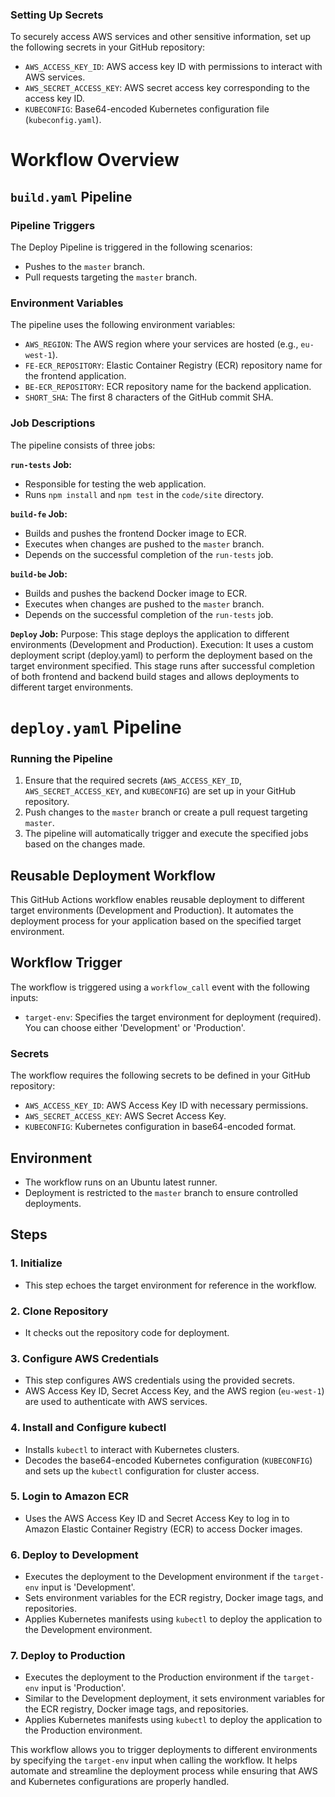 ### Setting Up Secrets

To securely access AWS services and other sensitive information, set up the following secrets in your GitHub repository:

-   `AWS_ACCESS_KEY_ID`: AWS access key ID with permissions to interact with AWS services.
-   `AWS_SECRET_ACCESS_KEY`: AWS secret access key corresponding to the access key ID.
-   `KUBECONFIG`: Base64-encoded Kubernetes configuration file (`kubeconfig.yaml`).

# Workflow Overview

## **`build.yaml`** Pipeline

### Pipeline Triggers

The Deploy Pipeline is triggered in the following scenarios:

-   Pushes to the  `master`  branch.
-   Pull requests targeting the  `master`  branch.

### Environment Variables

The pipeline uses the following environment variables:

-   `AWS_REGION`: The AWS region where your services are hosted (e.g.,  `eu-west-1`).
-   `FE-ECR_REPOSITORY`: Elastic Container Registry (ECR) repository name for the frontend application.
-   `BE-ECR_REPOSITORY`: ECR repository name for the backend application.
-   `SHORT_SHA`: The first 8 characters of the GitHub commit SHA.

### Job Descriptions

The pipeline consists of three jobs:

**`run-tests`  Job:**

-   Responsible for testing the web application.
-   Runs  `npm install`  and  `npm test`  in the  `code/site`  directory.

**`build-fe`  Job:**

-   Builds and pushes the frontend Docker image to ECR.
-   Executes when changes are pushed to the  `master`  branch.
-   Depends on the successful completion of the  `run-tests`  job.

**`build-be`  Job:**

-   Builds and pushes the backend Docker image to ECR.
-   Executes when changes are pushed to the  `master`  branch.
-   Depends on the successful completion of the  `run-tests`  job.

**`Deploy`  Job:**
Purpose: This stage deploys the application to different environments (Development and Production).
Execution: It uses a custom deployment script (deploy.yaml) to perform the deployment based on the target environment specified. This stage runs after successful completion of both frontend and backend build stages and allows deployments to different target environments.

# **`deploy.yaml`** Pipeline


### Running the Pipeline

1.  Ensure that the required secrets (`AWS_ACCESS_KEY_ID`,  `AWS_SECRET_ACCESS_KEY`, and  `KUBECONFIG`) are set up in your GitHub repository.
2.  Push changes to the  `master`  branch or create a pull request targeting  `master`.
3.  The pipeline will automatically trigger and execute the specified jobs based on the changes made.

## Reusable Deployment Workflow

This GitHub Actions workflow enables reusable deployment to different target environments (Development and Production). It automates the deployment process for your application based on the specified target environment.

## Workflow Trigger

The workflow is triggered using a `workflow_call` event with the following inputs:

- `target-env`: Specifies the target environment for deployment (required). You can choose either 'Development' or 'Production'.

### Secrets

The workflow requires the following secrets to be defined in your GitHub repository:

- `AWS_ACCESS_KEY_ID`: AWS Access Key ID with necessary permissions.
- `AWS_SECRET_ACCESS_KEY`: AWS Secret Access Key.
- `KUBECONFIG`: Kubernetes configuration in base64-encoded format.

## Environment

- The workflow runs on an Ubuntu latest runner.
- Deployment is restricted to the `master` branch to ensure controlled deployments.

## Steps

### 1. Initialize

- This step echoes the target environment for reference in the workflow.

### 2. Clone Repository

- It checks out the repository code for deployment.

### 3. Configure AWS Credentials

- This step configures AWS credentials using the provided secrets.
- AWS Access Key ID, Secret Access Key, and the AWS region (`eu-west-1`) are used to authenticate with AWS services.

### 4. Install and Configure kubectl

- Installs `kubectl` to interact with Kubernetes clusters.
- Decodes the base64-encoded Kubernetes configuration (`KUBECONFIG`) and sets up the `kubectl` configuration for cluster access.

### 5. Login to Amazon ECR

- Uses the AWS Access Key ID and Secret Access Key to log in to Amazon Elastic Container Registry (ECR) to access Docker images.

### 6. Deploy to Development

- Executes the deployment to the Development environment if the `target-env` input is 'Development'.
- Sets environment variables for the ECR registry, Docker image tags, and repositories.
- Applies Kubernetes manifests using `kubectl` to deploy the application to the Development environment.

### 7. Deploy to Production

- Executes the deployment to the Production environment if the `target-env` input is 'Production'.
- Similar to the Development deployment, it sets environment variables for the ECR registry, Docker image tags, and repositories.
- Applies Kubernetes manifests using `kubectl` to deploy the application to the Production environment.

This workflow allows you to trigger deployments to different environments by specifying the `target-env` input when calling the workflow. It helps automate and streamline the deployment process while ensuring that AWS and Kubernetes configurations are properly handled.
